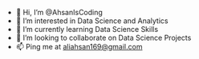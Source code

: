 - 👋 Hi, I’m @AhsanIsCoding
- 👀 I’m interested in Data Science and Analytics
- 🌱 I’m currently learning Data Science Skills
- 💞️ I’m looking to collaborate on Data Science Projects
- 📫 Ping me at aliahsan169@gmail.com

<!---
AhsanIsCoding/AhsanIsCoding is a ✨ special ✨ repository because its `README.md` (this file) appears on your GitHub profile.
You can click the Preview link to take a look at your changes.
--->
